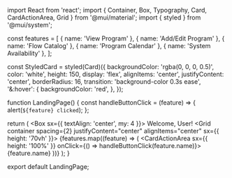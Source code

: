 import React from 'react';
import { Container, Box, Typography, Card, CardActionArea, Grid } from '@mui/material';
import { styled } from '@mui/system';

const features = [
  { name: 'View Program' },
  { name: 'Add/Edit Program' },
  { name: 'Flow Catalog' },
  { name: 'Program Calendar' },
  { name: 'System Availability' },
];

const StyledCard = styled(Card)({
  backgroundColor: 'rgba(0, 0, 0, 0.5)',
  color: 'white',
  height: 150,
  display: 'flex',
  alignItems: 'center',
  justifyContent: 'center',
  borderRadius: 16,
  transition: 'background-color 0.3s ease',
  '&:hover': {
    backgroundColor: 'red',
  },
});

function LandingPage() {
  const handleButtonClick = (feature) => {
    alert(`${feature} clicked`);
  };

  return (
    <Container>
      <Box sx={{ textAlign: 'center', my: 4 }}>
        <Typography variant="h4" component="div" gutterBottom>
          Welcome, User!
        </Typography>
        <Grid container spacing={2} justifyContent="center" alignItems="center" sx={{ height: '70vh' }}>
          {features.map((feature) => (
            <Grid item xs={12} sm={6} md={4} lg={3} key={feature.name}>
              <StyledCard>
                <CardActionArea sx={{ height: '100%' }} onClick={() => handleButtonClick(feature.name)}>
                  <Typography variant="h6">{feature.name}</Typography>
                </CardActionArea>
              </StyledCard>
            </Grid>
          ))}
        </Grid>
      </Box>
    </Container>
  );
}

export default LandingPage;
